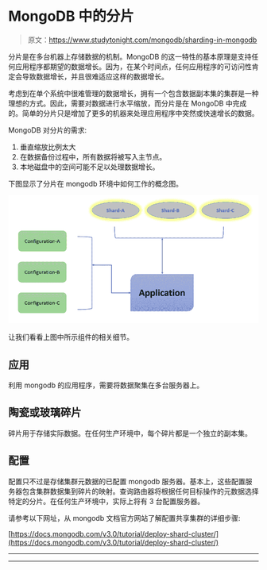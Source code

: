 # MongoDB 中的分片

> 原文：<https://www.studytonight.com/mongodb/sharding-in-mongodb>

分片是在多台机器上存储数据的机制。MongoDB 的这一特性的基本原理是支持任何应用程序都期望的数据增长。因为，在某个时间点，任何应用程序的可访问性肯定会导致数据增长，并且很难适应这样的数据增长。

考虑到在单个系统中很难管理的数据增长，拥有一个包含数据副本集的集群是一种理想的方式。因此，需要对数据进行水平缩放，而分片是在 MongoDB 中完成的。简单的分片只是增加了更多的机器来处理应用程序中突然或快速增长的数据。

MongoDB 对分片的需求:

1.  垂直缩放比例太大
2.  在数据备份过程中，所有数据将被写入主节点。
3.  本地磁盘中的空间可能不足以处理数据增长。

下图显示了分片在 mongodb 环境中如何工作的概念图。

![Sharding in MongoDB](img/1cbe214ffa65245b4b41d638e6bb6508.png)

让我们看看上图中所示组件的相关细节。

## 应用

利用 mongodb 的应用程序，需要将数据聚集在多台服务器上。

## 陶瓷或玻璃碎片

碎片用于存储实际数据。在任何生产环境中，每个碎片都是一个独立的副本集。

## 配置

配置只不过是存储集群元数据的已配置 mongodb 服务器。基本上，这些配置服务器包含集群数据集到碎片的映射。查询路由器将根据任何目标操作的元数据选择特定的分片。在任何生产环境中，实际上将有 3 台配置服务器。

请参考以下网址，从 mongodb 文档官方网站了解配置共享集群的详细步骤:

[https://docs.mongodb.com/v3.0/tutorial/deploy-shard-cluster/](https://docs.mongodb.com/v3.0/tutorial/deploy-shard-cluster/)

* * *

* * *